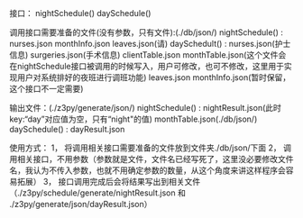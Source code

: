 接口：
	nightSchedule()
	daySchedule()

调用接口需要准备的文件(没有参数，只有文件):(./db/json/)
 	nightSchedule() : 	nurses.json
 						monthInfo.json
 						leaves.json(请) 
 	daySchedult() : nurses.json(护士信息)
 					surgeries.json(手术信息)
 					clientTable.json
 					monthTable.json(这个文件会在nightSchedule接口被调用的时候写入，用户可修改，也可不修改，这里用于实现用户对系统排好的夜班进行调班功能)
 					leaves.json
 					monthInfo.json(暂时保留，这个接口不一定需要)

输出文件：(./z3py/generate/json/)
	nightSchedule() : 	nightResult.json(此时key:“day”对应值为空，只有“night"的值)
						monthTable.json(./db/json/)
	daySchedule() : 	dayResult.json

使用方式：
	1， 将调用相关接口需要准备的文件放到文件夹./db/json/下面
	2， 调用相关接口，不用参数（参数就是文件，文件名已经写死了，这里没必要修改文件名，我认为不传入参数，也就不用确定参数的数量，从这个角度来讲这样程序会容易拓展）
	3， 接口调用完成后会将结果写出到相关文件（./z3py/schedule/generate/nightResult.json 和 ./z3py/generate/json/dayResult.json）